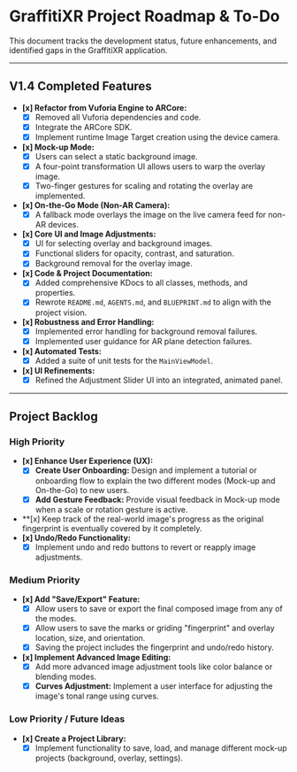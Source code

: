 # GraffitiXR Project Roadmap & To-Do

This document tracks the development status, future enhancements, and identified gaps in the GraffitiXR application.

---

## **V1.4 Completed Features**

-   **[x] Refactor from Vuforia Engine to ARCore:**
    -   [x] Removed all Vuforia dependencies and code.
    -   [x] Integrate the ARCore SDK.
    -   [x] Implement runtime Image Target creation using the device camera.
-   **[x] Mock-up Mode:**
    -   [x] Users can select a static background image.
    -   [x] A four-point transformation UI allows users to warp the overlay image.
    -   [x] Two-finger gestures for scaling and rotating the overlay are implemented.
-   **[x] On-the-Go Mode (Non-AR Camera):**
    -   [x] A fallback mode overlays the image on the live camera feed for non-AR devices.
-   **[x] Core UI and Image Adjustments:**
    -   [x] UI for selecting overlay and background images.
    -   [x] Functional sliders for opacity, contrast, and saturation.
    -   [x] Background removal for the overlay image.
-   **[x] Code & Project Documentation:**
    -   [x] Added comprehensive KDocs to all classes, methods, and properties.
    -   [x] Rewrote `README.md`, `AGENTS.md`, and `BLUEPRINT.md` to align with the project vision.
-   **[x] Robustness and Error Handling:**
    -   [x] Implemented error handling for background removal failures.
    -   [x] Implemented user guidance for AR plane detection failures.
-   **[x] Automated Tests:**
    -   [x] Added a suite of unit tests for the `MainViewModel`.
-   **[x] UI Refinements:**
     -   [x] Refined the Adjustment Slider UI into an integrated, animated panel.

---

## **Project Backlog**

### **High Priority**

-   **[x] Enhance User Experience (UX):**
    -   [x] **Create User Onboarding:** Design and implement a tutorial or onboarding flow to explain the two different modes (Mock-up and On-the-Go) to new users.
    -   [x] **Add Gesture Feedback:** Provide visual feedback in Mock-up mode when a scale or rotation gesture is active.
-   **[x] Keep track of the real-world image's progress as the original fingerprint is eventually covered by it completely.
-   **[x] Undo/Redo Functionality:**
    -   [x] Implement undo and redo buttons to revert or reapply image adjustments.

### **Medium Priority**

-   **[x] Add "Save/Export" Feature:**
    -   [x] Allow users to save or export the final composed image from any of the modes.
    -   [x] Allow users to save the marks or griding "fingerprint" and overlay location, size, and orientation.
    -   [x] Saving the project includes the fingerprint and undo/redo history.
-   **[x] Implement Advanced Image Editing:**
    -   [x] Add more advanced image adjustment tools like color balance or blending modes.
    -   [x] **Curves Adjustment:** Implement a user interface for adjusting the image's tonal range using curves.

### **Low Priority / Future Ideas**
-   **[x] Create a Project Library:**
    -   [x] Implement functionality to save, load, and manage different mock-up projects (background, overlay, settings).
